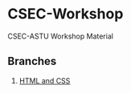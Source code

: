 # CSEC-Workshop

CSEC-ASTU Workshop Material

## Branches

1. [HTML and CSS](https://github.com/chapimenge3/CSEC-Workshop/blob/HTML%26CSS/HTML_CSS/README.md)
